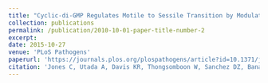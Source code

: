```yaml
---
title: "Cyclic-di-GMP Regulates Motile to Sessile Transition by Modulating MshA Pili Biogenesis and Near-Surface Motility Behavior in Vibrio cholerae"
collection: publications
permalink: /publication/2010-10-01-paper-title-number-2
excerpt: 
date: 2015-10-27
venue: 'PLoS Pathogens'
paperurl: 'https://journals.plos.org/plospathogens/article?id=10.1371/journal.ppat.1005068'
citation: 'Jones C, Utada A, Davis KR, Thongsomboon W, Sanchez DZ, Banakar V, Cegelski L, Wong GCL, Yildiz FH. “Cyclic-di-GMP Regulates Motile to Sessile Transition by Modulating MshA Pili Biogenesis and Near-Surface Motility Behavior in Vibrio cholerae.” PLoS Pathogens (2015), 11(10), 1–27. (doi: 10.1371/journal.ppat.1005068)'
---
```


